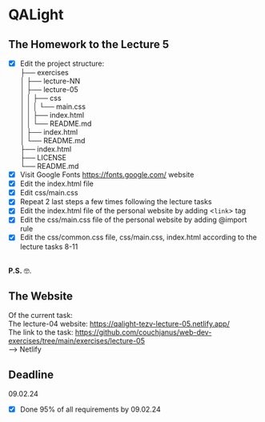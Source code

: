 # QALight
## The Homework to the Lecture 5

- [x] Edit the project structure:<br>
├── exercises<br>
│   ├── lecture-NN<br>
│   ├── lecture-05<br>
│   │   ├── css<br>
│   │   │   └── main.css<br>
│   │   ├── index.html<br>
│   │   └── README.md<br>
│   ├── index.html <br>
│   └── README.md<br>
├── index.html<br>
├── LICENSE<br>
└── README.md<br>
- [x] Visit Google Fonts https://fonts.google.com/ website<br>
- [x] Edit the index.html file <br>
- [x] Edit css/main.css<br>
- [x] Repeat 2 last steps a few times following the lecture tasks<br>
- [x] Edit the index.html file of the personal website by adding <`link`> tag<br>
- [x] Edit the css/main.css file of the personal website by adding @import rule<br>
- [x] Edit the css/common.css file, css/main.css, index.html according to the lecture tasks 8-11
<br><br>

**P.S.** 🤓.

## The Website
Of the current task: <br>
The lecture-04 website: https://qalight-tezv-lecture-05.netlify.app/<br>
The link to the task: https://github.com/couchjanus/web-dev-exercises/tree/main/exercises/lecture-05
<br />
--> Netlify

## Deadline
09.02.24 <br />

- [x] Done 95% of all requirements by 09.02.24